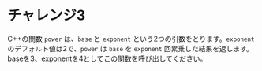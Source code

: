 # チャレンジ3

C++の関数 `power` は、`base` と `exponent` という2つの引数をとります。`exponent` のデフォルト値は2で、`power` は `base` を `exponent` 回累乗した結果を返します。baseを3、exponentを4としてこの関数を呼び出してください。
